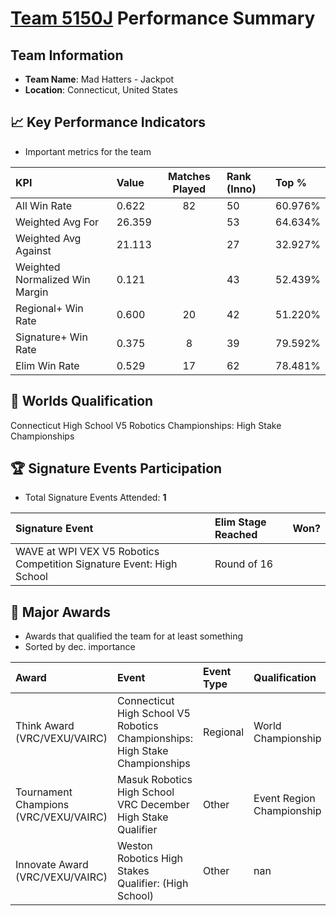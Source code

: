 # [Team 5150J](https://https://www.robotevents.com/teams/V5RC/5150J) Performance Summary

##  Team Information
- **Team Name**: Mad Hatters - Jackpot
- **Location**: Connecticut, United States

## 📈 Key Performance Indicators
- Important metrics for the team

| KPI | Value | Matches Played | Rank (Inno) | Top % |
|:---|:-----|:--------------:|:----|:-----|
| All Win Rate | 0.622 | 82 | 50 | 60.976% |
| Weighted Avg For | 26.359 |  | 53 | 64.634% |
| Weighted Avg Against | 21.113 |  | 27 | 32.927% |
| Weighted Normalized Win Margin | 0.121 |  | 43 | 52.439% |
| Regional+ Win Rate | 0.600 | 20 | 42 | 51.220% |
| Signature+ Win Rate | 0.375 | 8 | 39 | 79.592% |
| Elim Win Rate | 0.529 | 17 | 62 | 78.481% |


## 🎯 Worlds Qualification
Connecticut High School V5 Robotics Championships: High Stake Championships

## 🏆 Signature Events Participation
- Total Signature Events Attended: **1**

| Signature Event | Elim Stage Reached | Won? |
|:----------------|:-------------------|:----|
| WAVE at WPI VEX V5 Robotics Competition Signature Event: High School | Round of 16 |  |


## 🥇 Major Awards
- Awards that qualified the team for at least something
- Sorted by dec. importance

| Award | Event | Event Type | Qualification |
|:------|:------|:-----------|:--------------|
| Think Award (VRC/VEXU/VAIRC) | Connecticut High School V5 Robotics Championships: High Stake Championships | Regional | World Championship |
| Tournament Champions (VRC/VEXU/VAIRC) | Masuk Robotics High School VRC December High Stake Qualifier | Other | Event Region Championship |
| Innovate Award (VRC/VEXU/VAIRC) | Weston Robotics High Stakes Qualifier: (High School) | Other | nan |

